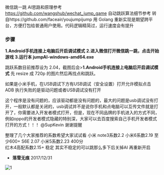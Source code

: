 微信跳一跳 AI思路和原理参考 https://github.com/wangshub/wechat_jump_game 自动跳跃算法细节参考
转自https://github.com/faceair/youjumpijump
用 Golang 重新实现是期望跨平台，方便打包给普通用户使用。代码逻辑精简过，运行速度会有提升
### 步骤
 **1.Android手机连接上电脑后开启调试模式**
 **2.进入微信打开微信跳一跳，点击开始游戏**
 **3.运行本 jumpAI-windows-amd64.exe**

跳跃系数目前推荐设为 2.04，截图后会>**1.Android手机连接上电脑后开启调试模式**
 先 resize 成 720p 的图片然后再找点和跳跃。
 
如果是小米手机，在USB调试下方有USB调试（安全设置）打开允许模拟点击
ADB 执行失败的是驱动问题或者USB调试没有打开

这个程序是没有问题的，应该驱动都是没有问题的，最大的问题是usb调试没有打开，一般默认都是关闭的，usb调试并不是说你手机和点电脑可以互传文件就是打开了，你需要进入开发者模式打开，但是，现在不同品牌的手机进入的方式不同，例如oppo的开发者模式隐藏的特别深，大家可以去百度搜索自己手机开发者模式打开的方式！！！ @SupKevin 谢谢提醒

整理了几个大家推荐的系数希望大家试试看
小米 note3系数2.2  小米6系数2.19 至少600+  S6E 2.07   小米5系数2.23 400分  
红木4高配系数2.15+ 稳定 其实不稳定的可以跳那么多下后关掉AI 再重新开启  

 - **落雪无痕** 
 2017/12/31


![1](https://user-images.githubusercontent.com/34955698/34461458-8ce46802-ee65-11e7-9582-668aff3432af.jpg)
